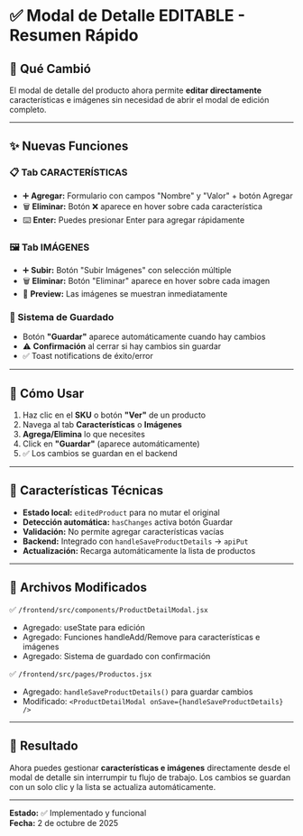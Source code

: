 # ✅ Modal de Detalle EDITABLE - Resumen Rápido

## 🎯 Qué Cambió

El modal de detalle del producto ahora permite **editar directamente** características e imágenes sin necesidad de abrir el modal de edición completo.

---

## ✨ Nuevas Funciones

### 📋 Tab CARACTERÍSTICAS
- ➕ **Agregar:** Formulario con campos "Nombre" y "Valor" + botón Agregar
- 🗑️ **Eliminar:** Botón ❌ aparece en hover sobre cada característica
- ⌨️ **Enter:** Puedes presionar Enter para agregar rápidamente

### 🖼️ Tab IMÁGENES
- ➕ **Subir:** Botón "Subir Imágenes" con selección múltiple
- 🗑️ **Eliminar:** Botón "Eliminar" aparece en hover sobre cada imagen
- 📸 **Preview:** Las imágenes se muestran inmediatamente

### 💾 Sistema de Guardado
- Botón **"Guardar"** aparece automáticamente cuando hay cambios
- ⚠️ **Confirmación** al cerrar si hay cambios sin guardar
- ✅ Toast notifications de éxito/error

---

## 🚀 Cómo Usar

1. Haz clic en el **SKU** o botón **"Ver"** de un producto
2. Navega al tab **Características** o **Imágenes**
3. **Agrega/Elimina** lo que necesites
4. Click en **"Guardar"** (aparece automáticamente)
5. ✅ Los cambios se guardan en el backend

---

## 🎨 Características Técnicas

- **Estado local:** `editedProduct` para no mutar el original
- **Detección automática:** `hasChanges` activa botón Guardar
- **Validación:** No permite agregar características vacías
- **Backend:** Integrado con `handleSaveProductDetails` → `apiPut`
- **Actualización:** Recarga automáticamente la lista de productos

---

## 📂 Archivos Modificados

✅ `/frontend/src/components/ProductDetailModal.jsx`
- Agregado: useState para edición
- Agregado: Funciones handleAdd/Remove para características e imágenes
- Agregado: Sistema de guardado con confirmación

✅ `/frontend/src/pages/Productos.jsx`
- Agregado: `handleSaveProductDetails()` para guardar cambios
- Modificado: `<ProductDetailModal onSave={handleSaveProductDetails} />`

---

## 🎉 Resultado

Ahora puedes gestionar **características e imágenes** directamente desde el modal de detalle sin interrumpir tu flujo de trabajo. Los cambios se guardan con un solo clic y la lista se actualiza automáticamente.

---

**Estado:** ✅ Implementado y funcional  
**Fecha:** 2 de octubre de 2025
